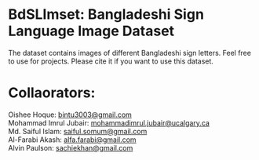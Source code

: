 # BdSLImset: Bangladeshi Sign Language Image Dataset
The dataset contains images of different Bangladeshi sign letters. Feel free to use for projects.
Please cite it if you want to use this dataset.

# Collaorators:
Oishee Hoque: bintu3003@gmail.com  
Mohammad Imrul Jubair: mohammadimrul.jubair@ucalgary.ca  
Md. Saiful Islam: saiful.somum@gmail.com  
Al-Farabi Akash: alfa.farabi@gmail.com  
Alvin Paulson: sachiekhan@gmail.com  
